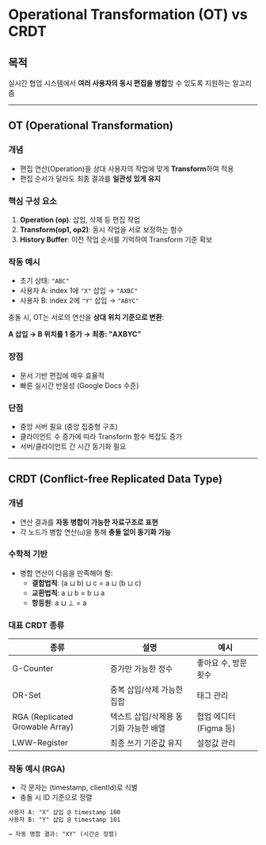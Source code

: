 # Operational Transformation (OT) vs CRDT

## 목적
실시간 협업 시스템에서 **여러 사용자의 동시 편집을 병합**할 수 있도록 지원하는 알고리즘

---

## OT (Operational Transformation)

### 개념
- 편집 연산(Operation)을 상대 사용자의 작업에 맞게 **Transform**하여 적용
- 편집 순서가 달라도 최종 결과를 **일관성 있게 유지**

### 핵심 구성 요소
1. **Operation (op)**: 삽입, 삭제 등 편집 작업
2. **Transform(op1, op2)**: 동시 작업을 서로 보정하는 함수
3. **History Buffer**: 이전 작업 순서를 기억하여 Transform 기준 확보

### 작동 예시
- 초기 상태: `"ABC"`
- 사용자 A: index 1에 `"X"` 삽입 → `"AXBC"`
- 사용자 B: index 2에 `"Y"` 삽입 → `"ABYC"`

충돌 시, OT는 서로의 연산을 **상대 위치 기준으로 변환**:

**A 삽입 → B 위치를 1 증가 → 최종: "AXBYC"**


### 장점
- 문서 기반 편집에 매우 효율적
- 빠른 실시간 반응성 (Google Docs 수준)

### 단점
- 중앙 서버 필요 (중앙 집중형 구조)
- 클라이언트 수 증가에 따라 Transform 함수 복잡도 증가
- 서버/클라이언트 간 시간 동기화 필요

---

## CRDT (Conflict-free Replicated Data Type)

### 개념
- 연산 결과를 **자동 병합이 가능한 자료구조로 표현**
- 각 노드가 병합 연산(`⊔`)을 통해 **충돌 없이 동기화 가능**

### 수학적 기반
- 병합 연산이 다음을 만족해야 함:
    - **결합법칙**: (a ⊔ b) ⊔ c = a ⊔ (b ⊔ c)
    - **교환법칙**: a ⊔ b = b ⊔ a
    - **항등원**: a ⊔ ⊥ = a

### 대표 CRDT 종류

| 종류               | 설명                                | 예시                       |
|--------------------|-------------------------------------|----------------------------|
| G-Counter          | 증가만 가능한 정수                  | 좋아요 수, 방문 횟수       |
| OR-Set             | 중복 삽입/삭제 가능한 집합          | 태그 관리                  |
| RGA (Replicated Growable Array) | 텍스트 삽입/삭제용 동기화 가능한 배열 | 협업 에디터 (Figma 등)    |
| LWW-Register       | 최종 쓰기 기준값 유지                | 설정값 관리                |

### 작동 예시 (RGA)
- 각 문자는 (timestamp, clientId)로 식별
- 충돌 시 ID 기준으로 정렬

```txt
사용자 A: "X" 삽입 @ timestamp 100
사용자 B: "Y" 삽입 @ timestamp 101

→ 자동 병합 결과: "XY" (시간순 정렬)
```
